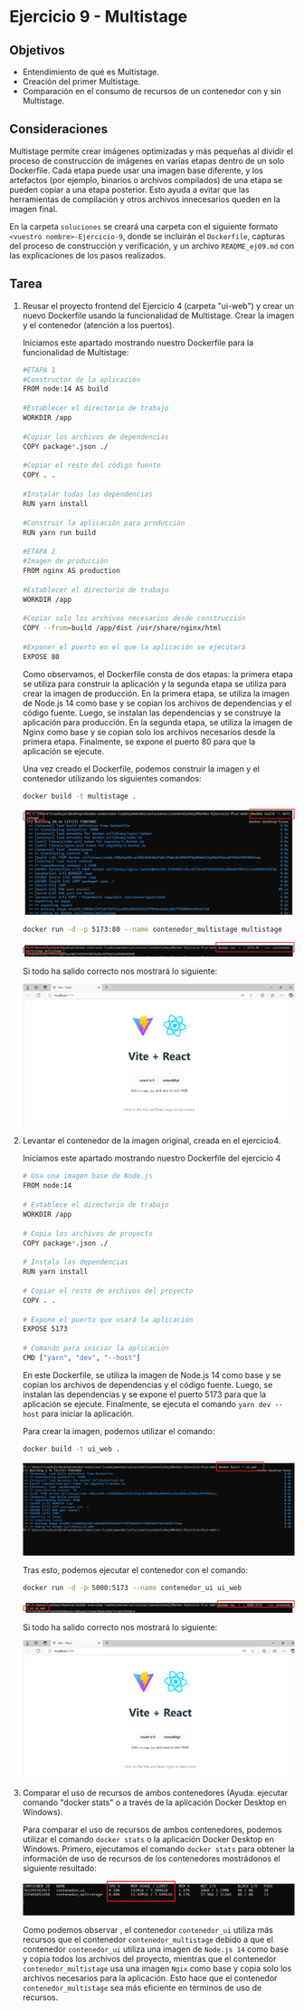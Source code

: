 # Ejercicio 9 - Multistage

## Objetivos
- Entendimiento de qué es Multistage.
- Creación del primer Multistage.
- Comparación en el consumo de recursos de un contenedor con y sin Multistage.

## Consideraciones
 Multistage permite crear imágenes optimizadas y más pequeñas al dividir el proceso de construcción de imágenes en varias etapas dentro de un solo Dockerfile. Cada etapa puede usar una imagen base diferente, y los artefactos (por ejemplo, binarios o archivos compilados) de una etapa se pueden copiar a una etapa posterior. Esto ayuda a evitar que las herramientas de compilación y otros archivos innecesarios queden en la imagen final. 
 
En la carpeta `soluciones` se creará una carpeta con el siguiente formato `<vuestro nombre>-Ejercicio-9`, donde se incluirán el `Dockerfile`, capturas del proceso de construcción y verificación, y un archivo `README_ej09.md` con las explicaciones de los pasos realizados.

## Tarea
1. Reusar el proyecto frontend del Ejercicio 4 (carpeta "ui-web") y crear un nuevo Dockerfile usando la funcionalidad de Multistage. Crear la imagen y el contenedor (atención a los puertos).

    Iniciamos este apartado mostrando nuestro Dockerfile para la funcionalidad de Multistage:

    ```bash
    #ETAPA 1
    #Constructor de la aplicación
    FROM node:14 AS build
    
    #Establecer el directorio de trabajo
    WORKDIR /app
    
    #Copiar los archivos de dependencias
    COPY package*.json ./
    
    #Copiar el resto del código fuente
    COPY . .

    #Instalar todas las dependencias
    RUN yarn install

    #Construir la aplicación para producción
    RUN yarn run build
    
    #ETAPA 2
    #Imagen de producción
    FROM nginx AS production
    
    #Establecer el directorio de trabajo
    WORKDIR /app
    
    #Copiar solo los archivos necesarios desde construcción
    COPY --from=build /app/dist /usr/share/nginx/html
    
    #Exponer el puerto en el que la aplicación se ejecutará
    EXPOSE 80
    ```
    Como observamos, el Dockerfile consta de dos etapas: la primera etapa se utiliza para construir la aplicación y la segunda etapa se utiliza para crear la imagen de producción. En la primera etapa, se utiliza la imagen de Node.js 14 como base y se copian los archivos de dependencias y el código fuente. Luego, se instalan las dependencias y se construye la aplicación para producción. En la segunda etapa, se utiliza la imagen de Nginx como base y se copian solo los archivos necesarios desde la primera etapa. Finalmente, se expone el puerto 80 para que la aplicación se ejecute.

    Una vez creado el Dockerfile, podemos construir la imagen y el contenedor utilizando los siguientes comandos:

    ```bash
    docker build -t multistage .
    ```
    
    ![Captura sobre el código](../../datos/Ejercicio09/apartado%201%20build.png)

     ```bash
     docker run -d -p 5173:80 --name contenedor_multistage multistage
    ```
    ![Captura sobre el código](../../datos/Ejercicio09/apartado%201%20run.png)

    Si todo ha salido correcto nos mostrará lo siguiente:

    ![Captura sobre el código](../../datos/Ejercicio09/apartado%201%20ejecucion%20y%20vista.png)

2. Levantar el contenedor de la imagen original, creada en el ejercicio4.

    Iniciamos este apartado mostrando nuestro Dockerfile del ejercicio 4

    ```bash
    # Usa una imagen base de Node.js
    FROM node:14

    # Establece el directorio de trabajo
    WORKDIR /app

    # Copia los archivos de proyecto
    COPY package*.json ./

    # Instala las dependencias
    RUN yarn install

    # Copiar el resto de archivos del proyecto
    COPY . . 

    # Expone el puerto que usará la aplicación
    EXPOSE 5173

    # Comando para iniciar la aplicación
    CMD ["yarn", "dev", "--host"]
    ```
    En este Dockerfile, se utiliza la imagen de Node.js 14 como base y se copian los archivos de dependencias y el código fuente. Luego, se instalan las dependencias y se expone el puerto 5173 para que la aplicación se ejecute. Finalmente, se ejecuta el comando `yarn dev --host` para iniciar la aplicación.

    Para crear la imagen, podemos utilizar el comando:
    
    ```bash
    docker build -t ui_web .
    ```
    ![Captura sobre el código](../../datos/Ejercicio09/build%20version%20antigua.png)

    Tras esto, podemos ejecutar el contenedor con el comando:

    ```bash
    docker run -d -p 5000:5173 --name contenedor_ui ui_web
    ```
    ![Captura sobre el código](../../datos/Ejercicio09/run%20version%20antigua.png)

    Si todo ha salido correcto nos mostrará lo siguiente:
    
    ![Captura sobre el código](../../datos/Ejercicio09/apartado%20version%20antigua%20ejecucion%20y%20vista.png)


3. Comparar el uso de recursos de ambos contenedores (Ayuda: ejecutar comando "docker stats" o a través de la aplicación Docker Desktop en Windows).

    Para comparar el uso de recursos de ambos contenedores, podemos utilizar el comando `docker stats` o la aplicación Docker Desktop en Windows. Primero, ejecutamos el comando `docker stats` para obtener la información de uso de recursos de los contenedores mostrádonos el siguiente resultado:

    ![Captura sobre el código](../../datos/Ejercicio09/comparacion.png)

    Como podemos observar , el contenedor `contenedor_ui` utiliza más recursos que el contenedor `contenedor_multistage` debido a que el contenedor `contenedor_ui` utiliza una imagen de `Node.js 14` como base y copia todos los archivos del proyecto, mientras que el contenedor `contenedor_multistage` usa una imagen `Ngix` como base y copia solo los archivos necesarios para la aplicación. Esto hace que el contenedor `contenedor_multistage` sea más eficiente en términos de uso de recursos.
